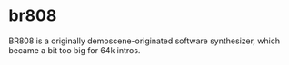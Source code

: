 # br808
BR808 is a originally demoscene-originated software synthesizer, which became a bit too big for 64k intros. 

